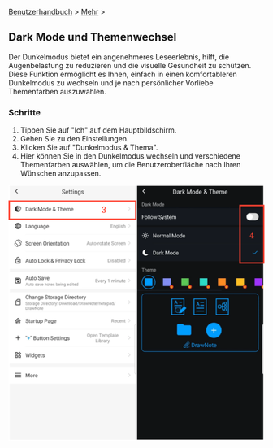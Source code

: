 [Benutzerhandbuch](/dragonnest/drawnote/manual/de) > [Mehr](/dragonnest/drawnote/manual/de/more) >

Dark Mode und Themenwechsel
---
Der Dunkelmodus bietet ein angenehmeres Leseerlebnis, hilft, die Augenbelastung zu reduzieren und die visuelle Gesundheit zu schützen. Diese Funktion ermöglicht es Ihnen, einfach in einen komfortableren Dunkelmodus zu wechseln und je nach persönlicher Vorliebe Themenfarben auszuwählen.

### Schritte
1. Tippen Sie auf "lch" auf dem Hauptbildschirm.
2. Gehen Sie zu den Einstellungen.
3. Klicken Sie auf "Dunkelmodus & Thema".
4. Hier können Sie in den Dunkelmodus wechseln und verschiedene Themenfarben auswählen, um die Benutzeroberfläche nach Ihren Wünschen anzupassen.

![](imgs/dark_mode_theme2.png)
